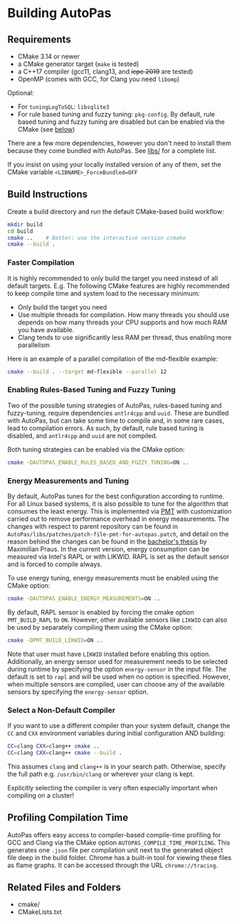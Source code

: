 # Building AutoPas

## Requirements
* CMake 3.14 or newer
* a CMake generator target (`make` is tested)
* a C++17 compiler (gcc11, clang13, and ~~icpc 2019~~ are tested)
* OpenMP (comes with GCC, for Clang you need `libomp`)

Optional:
* For `tuningLogToSQL`: `libsqlite3`
* For rule based tuning and fuzzy tuning: `pkg-config`. By default, rule based tuning and fuzzy tuning are disabled but can be enabled via the CMake 
(see [below](#rules-based-tuning-fuzzy-tuning))

There are a few more dependencies, however you don't need to install them because they come bundled with AutoPas.
See [libs/](/libs) for a complete list.

If you insist on using your locally installed version of any of them, set the CMake variable `<LIBNAME>_ForceBundled=OFF`

## Build Instructions
Create a build directory and run the default CMake-based build workflow:
```bash
mkdir build
cd build
cmake ..    # Better: use the interactive version ccmake
cmake --build .
```

### Faster Compilation
It is highly recommended to only build the target you need instead of all default targets. E.g.
The following CMake features are highly recommended to keep compile time and system load to the necessary minimum:
- Only build the target you need
- Use multiple threads for compilation.
  How many threads you should use depends on how many threads your CPU supports and how much RAM you have available.
- Clang tends to use significantly less RAM per thread, thus enabling more parallelism

Here is an example of a parallel compilation of the md-flexible example:
```bash
cmake --build . --target md-flexible --parallel 12
```

### Enabling Rules-Based Tuning and Fuzzy Tuning
<a id="rules-based-tuning-fuzzy-tuning"></a>


Two of the possible tuning strategies of AutoPas, rules-based tuning and fuzzy-tuning, require dependencies `antlr4cpp` and `uuid`. These
are bundled with AutoPas, but can take some time to compile and, in some rare cases, lead to compilation errors. 
As such, by default, rule based tuning is disabled, and `antlr4cpp` and `uuid` are not compiled.

Both tuning strategies can be enabled via the CMake option:
```bash
cmake -DAUTOPAS_ENABLE_RULES_BASED_AND_FUZZY_TUNING=ON .. 
```

### Energy Measurements and Tuning

By default, AutoPas tunes for the best configuration according to runtime. For all Linux based systems, it is also possible to tune for the algorithm that consumes the least energy.
This is implemented via [PMT](https://git.astron.nl/RD/pmt) with customization carried out to remove performance overhead in energy measurements.
The changes with respect to parent repository can be found in `AutoPas/libs/patches/patch-file-pmt-for-autopas.patch`, and detail on the reason behind the changes can be found in the [bachelor's thesis](https://mediatum.ub.tum.de/doc/1760019/1760019.pdf) by Maximilian Praus.
In the current version, energy consumption can be measured via Intel's RAPL or with LIKWID.
RAPL is set as the default sensor and is forced to compile always.

To use energy tuning, energy measurements must be enabled using the CMake option:
```bash
cmake -DAUTOPAS_ENABLE_ENERGY_MEASUREMENTS=ON .. 
```

By default, RAPL sensor is enabled by forcing the cmake option `PMT_BUILD_RAPL` to `ON`. However, other available sensors like `LIKWID` can also be used by separately compiling them using the CMake option:
```bash
cmake -DPMT_BUILD_LIKWID=ON .. 
```
Note that user must have `LIKWID` installed before enabling this option.
Additionally, an energy sensor used for measurement needs to be selected during runtime by specifying the option `energy-sensor` in the input file. 
The default is set to `rapl` and will be used when no option is specified. 
However, when multiple sensors are compiled, user can choose any of the available sensors by specifying the `energy-sensor` option.

### Select a Non-Default Compiler
If you want to use a different compiler than your system default, change the `CC` and `CXX` environment variables during initial configuration AND building:
```bash
CC=clang CXX=clang++ cmake ..
CC=clang CXX=clang++ cmake --build .
```

This assumes `clang` and `clang++` is in your search path.
Otherwise, specify the full path e.g. `/usr/bin/clang` or wherever your clang is kept.

Explicitly selecting the compiler is very often especially important when compiling on a cluster!

## Profiling Compilation Time 

AutoPas offers easy access to compiler-based compile-time profiling for GCC and Clang via the CMake option `AUTOPAS_COMPILE_TIME_PROFILING`.
This generates one `.json` file per compilation unit next to the generated object file deep in the build folder.
Chrome has a built-in tool for viewing these files as flame graphs.
It can be accessed through the URL `chrome://tracing`.

## Related Files and Folders
- cmake/
- CMakeLists.txt
